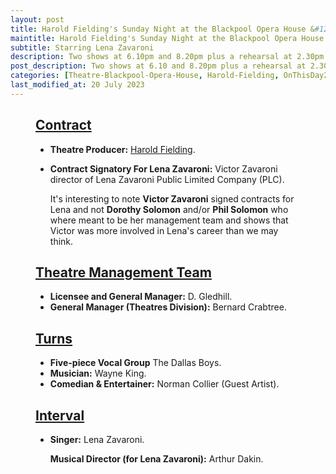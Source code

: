 ```yaml
---
layout: post
title: Harold Fielding's Sunday Night at the Blackpool Opera House &#124; 23 July 1978
maintitle: Harold Fielding's Sunday Night at the Blackpool Opera House
subtitle: Starring Lena Zavaroni
description: Two shows at 6.10pm and 8.20pm plus a rehearsal at 2.30pm The Contract for the show was signed by Victor Zavaroni.
post_description: Two shows at 6.10 and 8.20pm plus a rehearsal at 2.30pm
categories: [Theatre-Blackpool-Opera-House, Harold-Fielding, OnThisDay23July]
last_modified_at: 20 July 2023
---
```


<figure class="fig3">
<div class="CardLayout">
<div class="CardItem">
<h2 id="infobox1" class="infobox"><a href="#infobox1">Contract</a></h2>
<div class="CardItem split">
<ul>
<li><strong>Theatre Producer:</strong> <a href="/1916-12-04-harold-fielding">Harold Fielding</a>.</li>
<li>
<p><strong>Contract Signatory For Lena Zavaroni:</strong> Victor Zavaroni director of Lena Zavaroni Public Limited Company (PLC).</p>
<p>It's interesting to note <strong>Victor Zavaroni</strong> signed contracts for Lena and not <strong>Dorothy Solomon</strong> and/or <strong>Phil Solomon</strong> who where meant to be her management team and shows that Victor was more involved in Lena's career than we may think.</p>
</li>
</ul>
</div></div></div>
</figure>

<figure class="fig3">
<div class="CardLayout">
<div class="CardItem">
<h2 id="infobox2" class="infobox"><a href="#infobox2">Theatre Management Team</a></h2>
<div class="CardItem split">
<ul>
<li><strong>Licensee and General Manager:</strong> D. Gledhill.</li>
<li><strong>General Manager (Theatres Division):</strong> Bernard Crabtree.</li>
</ul>
</div></div></div>
</figure>

<figure class="fig3">
<div class="CardLayout">
<div class="CardItem">
<h2 id="infobox3" class="infobox"><a href="#infobox3">Turns</a></h2>
<div class="CardItem split">
<ul>
<li><strong>Five-piece Vocal Group</strong> The Dallas Boys.</li>
<li><strong>Musician:</strong> Wayne King.</li>
<li><strong>Comedian & Entertainer:</strong> Norman Collier (Guest Artist).</li>
</ul>
<h2 id="infobox4" class="infobox"><a href="#infobox4">Interval</a></h2>
<ul>
<li>
<p><strong>Singer:</strong> Lena Zavaroni.</p>
<p><strong>Musical Director (for Lena Zavaroni):</strong> Arthur Dakin.</p>
</li>
</ul>
</div></div></div>
</figure>
